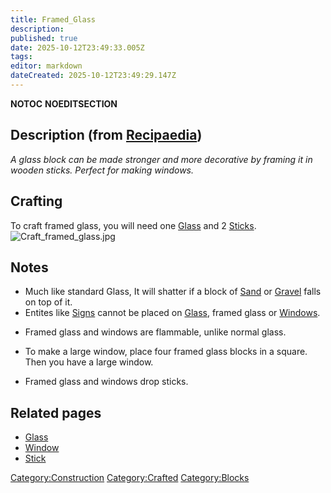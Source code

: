 ```yaml
---
title: Framed_Glass
description: 
published: true
date: 2025-10-12T23:49:33.005Z
tags: 
editor: markdown
dateCreated: 2025-10-12T23:49:29.147Z
---
```


__NOTOC__ __NOEDITSECTION__

## Description (from [Recipaedia](Recipaedia "wikilink"))

*A glass block can be made stronger and more decorative by framing it in
wooden sticks. Perfect for making windows.*

## Crafting

To craft framed glass, you will need one [Glass](Glass "wikilink") and 2
[Sticks](Stick "wikilink").
![Craft_framed_glass.jpg](Craft_framed_glass.jpg
"Craft_framed_glass.jpg")

## Notes

  - Much like standard Glass, It will shatter if a block of
    [Sand](Sand "wikilink") or [Gravel](Gravel "wikilink") falls on top
    of it.
  - Entites like [Signs](Sign "wikilink") cannot be placed on
    [Glass](Glass "wikilink"), framed glass or
    [Windows](Window "wikilink").

<!-- end list -->

  - Framed glass and windows are flammable, unlike normal glass.

<!-- end list -->

  - To make a large window, place four framed glass blocks in a square.
    Then you have a large window.

<!-- end list -->

  - Framed glass and windows drop sticks.

## Related pages

  - [Glass](Glass "wikilink")
  - [Window](Window "wikilink")
  - [Stick](Stick "wikilink")

[Category:Construction](Category:Construction "wikilink")
[Category:Crafted](Category:Crafted "wikilink")
[Category:Blocks](Category:Blocks "wikilink")